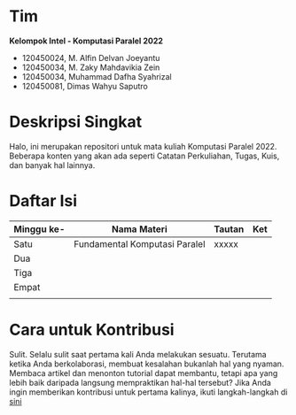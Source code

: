 # Tim
**Kelompok Intel - Komputasi Paralel 2022**
- 120450024, M. Alfin Delvan Joeyantu
- 120450034, M. Zaky Mahdavikia Zein
- 120450034, Muhammad Dafha Syahrizal
- 120450081, Dimas Wahyu Saputro

# Deskripsi Singkat
Halo, ini merupakan repositori untuk mata kuliah Komputasi Paralel 2022. Beberapa konten yang akan ada seperti Catatan Perkuliahan, Tugas, Kuis, dan banyak hal lainnya. 

# Daftar Isi
| **Minggu ke-** | **Nama Materi**               | **Tautan** | **Ket** |
|----------------|-------------------------------|------------|---------|
| Satu           | Fundamental Komputasi Paralel | xxxxx      |         |
| Dua            |                               |            |         |
| Tiga           |                               |            |         |
| Empat          |                               |            |         |
|                |                               |            |         |

# Cara untuk Kontribusi
Sulit. Selalu sulit saat pertama kali Anda melakukan sesuatu. Terutama ketika Anda berkolaborasi, membuat kesalahan bukanlah hal yang nyaman. Membaca artikel dan menonton tutorial dapat membantu, tetapi apa yang lebih baik daripada langsung mempraktikan hal-hal tersebut? Jika Anda ingin memberikan kontribusi untuk pertama kalinya, ikuti langkah-langkah di [sini](./how_to_contribute.md)